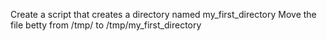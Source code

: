 Create a script that creates a directory named my_first_directory
Move the file betty from /tmp/ to /tmp/my_first_directory
